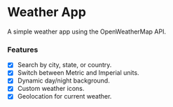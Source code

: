 # Weather App

A simple weather app using the OpenWeatherMap API.

### Features

- [x] Search by city, state, or country.
- [x] Switch between Metric and Imperial units.
- [x] Dynamic day/night background.
- [x] Custom weather icons.
- [x] Geolocation for current weather.
